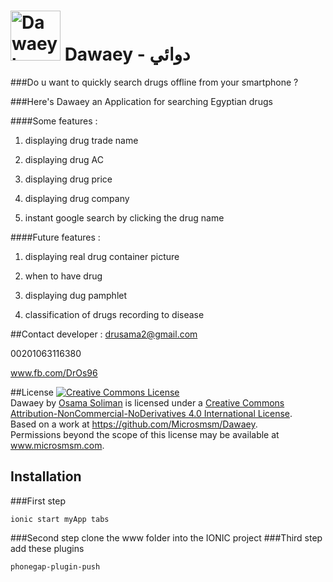 # <img width="80" src="https://lh3.googleusercontent.com/AMHmxgfnkuVXjS4J3agk0QGC6o_W5YWdhmIQj0i7xg5j4WvnC3ceVvaBQC9Hz-00OtE=h80-rw" alt="Dawaey logo">  Dawaey - دوائي

###Do u want to quickly search drugs offline from your smartphone ?

###Here's Dawaey an Application for searching Egyptian drugs

####Some features :

1. displaying drug trade name

2. displaying drug AC

3. displaying drug price

4. displaying drug company

5. instant google search by clicking the drug name

####Future features :

1. displaying real drug container picture

2. when to have drug

3. displaying dug pamphlet

4. classification of drugs recording to disease


##Contact developer :
drusama2@gmail.com

00201063116380

www.fb.com/DrOs96

##License
<a rel="license" href="http://creativecommons.org/licenses/by-nc-nd/4.0/"><img alt="Creative Commons License" style="border-width:0" src="https://i.creativecommons.org/l/by-nc-nd/4.0/88x31.png" /></a><br /><span xmlns:dct="http://purl.org/dc/terms/" property="dct:title">Dawaey</span> by <a xmlns:cc="http://creativecommons.org/ns#" href="https://github.com/Microsmsm" property="cc:attributionName" rel="cc:attributionURL">Osama Soliman</a> is licensed under a <a rel="license" href="http://creativecommons.org/licenses/by-nc-nd/4.0/">Creative Commons Attribution-NonCommercial-NoDerivatives 4.0 International License</a>.<br />Based on a work at <a xmlns:dct="http://purl.org/dc/terms/" href="https://github.com/Microsmsm/Dawaey" rel="dct:source">https://github.com/Microsmsm/Dawaey</a>.<br />Permissions beyond the scope of this license may be available at <a xmlns:cc="http://creativecommons.org/ns#" href="www.microsmsm.com" rel="cc:morePermissions">www.microsmsm.com</a>.

## Installation
###First step
```
ionic start myApp tabs
```
###Second step
clone the www folder into the IONIC project
###Third step
add these plugins

```
phonegap-plugin-push
```
